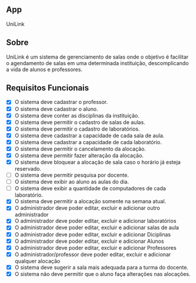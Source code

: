 ## App

UniLink

## Sobre

UniLink é um sistema de gerenciamento de salas onde o objetivo é facilitar o agendamento de salas em uma determinada instituição, descomplicando a vida de alunos e professores.

## Requisitos Funcionais

- [x] O sistema deve cadastrar o professor.
- [x] O sistema deve cadastrar o aluno.
- [x] O sistema deve conter as disciplinas da instituição.
- [x] O sistema deve permitir o cadastro de salas de aulas.
- [x] O sistema deve permitir o cadastro de laboratórios.
- [x] O sistema deve cadastrar a capacidade de cada sala de aula.
- [x] O sistema deve cadastrar a capacidade de cada laboratório.
- [x] O sistema deve permitir o cancelamento da alocação.
- [x] O sistema deve permitir fazer alteração da alocação.
- [x] O sistema deve bloquear a alocação de sala caso o horário já esteja reservado.
- [ ] O sistema deve permitir pesquisa por docente.
- [ ] O sistema deve exibir ao aluno as aulas do dia.
- [ ] O sistema deve exibir a quantidade de computadores de cada laboratório.
- [x] O sistema deve permitir a alocação somente na semana atual.
- [x] O administrador deve poder editar, excluir e adicionar outro administrador
- [x] O administrador deve poder editar, excluir e adicionar laboratórios
- [x] O administrador deve poder editar, excluir e adicionar salas de aula
- [x] O administrador deve poder editar, excluir e adicionar Diciplinas
- [x] O administrador deve poder editar, excluir e adicionar Alunos
- [x] O administrador deve poder editar, excluir e adicionar Professores
- [x] O administrador/professor deve poder editar, excluir e adicionar qualquer alocação
- [x] O sistema deve sugerir a sala mais adequada para a turma do docente.
- [x] O sistema não deve permitir que o aluno faça alterações nas alocações.
